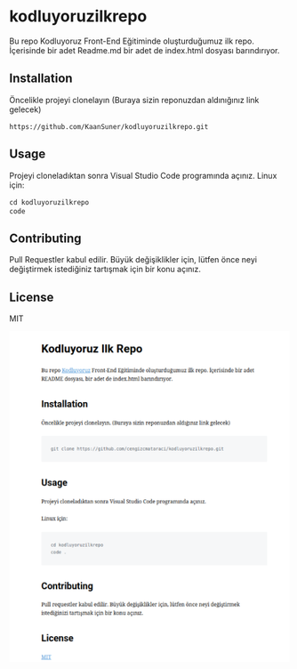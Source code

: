 # kodluyoruzilkrepo
Bu repo Kodluyoruz Front-End Eğitiminde oluşturduğumuz ilk repo. İçerisinde bir adet Readme.md bir adet de index.html dosyası barındırıyor.
## Installation
Öncelikle projeyi clonelayın (Buraya sizin reponuzdan aldınığınız link gelecek)
```
https://github.com/KaanSuner/kodluyoruzilkrepo.git
```
## Usage
Projeyi cloneladıktan sonra Visual Studio Code programında açınız.
Linux için:
```
cd kodluyoruzilkrepo 
code
```
## Contributing
Pull Requestler kabul edilir. Büyük değişiklikler için, lütfen önce neyi değiştirmek istediğiniz tartışmak için bir konu açınız.

## License
MIT

![](https://github.com/KaanSuner/kodluyoruzilkrepo/blob/810bf577763b90671062ec3ad4d66ebec27d43bd/Ekran%20g%C3%B6r%C3%BCnt%C3%BCs%C3%BC%202023-02-05%20191702.png)
